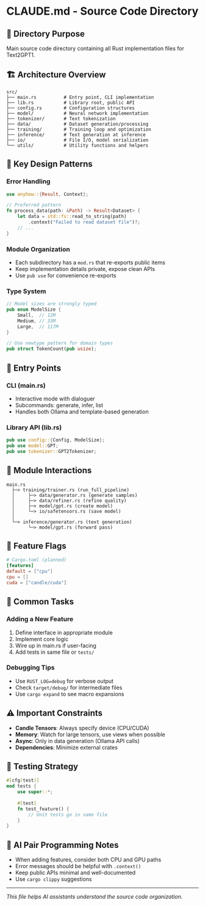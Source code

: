 # CLAUDE.md - Source Code Directory

## 📁 Directory Purpose
Main source code directory containing all Rust implementation files for Text2GPT1.

## 🏗️ Architecture Overview
```
src/
├── main.rs          # Entry point, CLI implementation
├── lib.rs           # Library root, public API
├── config.rs        # Configuration structures
├── model/           # Neural network implementation
├── tokenizer/       # Text tokenization
├── data/            # Dataset generation/processing
├── training/        # Training loop and optimization
├── inference/       # Text generation at inference
├── io/              # File I/O, model serialization
└── utils/           # Utility functions and helpers
```

## 🔑 Key Design Patterns

### Error Handling
```rust
use anyhow::{Result, Context};

// Preferred pattern
fn process_data(path: &Path) -> Result<Dataset> {
    let data = std::fs::read_to_string(path)
        .context("Failed to read dataset file")?;
    // ...
}
```

### Module Organization
- Each subdirectory has a `mod.rs` that re-exports public items
- Keep implementation details private, expose clean APIs
- Use `pub use` for convenience re-exports

### Type System
```rust
// Model sizes are strongly typed
pub enum ModelSize {
    Small,  // 12M
    Medium, // 33M
    Large,  // 117M
}

// Use newtype pattern for domain types
pub struct TokenCount(pub usize);
```

## 🚀 Entry Points

### CLI (main.rs)
- Interactive mode with dialoguer
- Subcommands: generate, infer, list
- Handles both Ollama and template-based generation

### Library API (lib.rs)
```rust
pub use config::{Config, ModelSize};
pub use model::GPT;
pub use tokenizer::GPT2Tokenizer;
```

## 🧩 Module Interactions
```
main.rs
  ├─> training/trainer.rs (run_full_pipeline)
  │     ├─> data/generator.rs (generate samples)
  │     ├─> data/refiner.rs (refine quality)
  │     ├─> model/gpt.rs (create model)
  │     └─> io/safetensors.rs (save model)
  │
  └─> inference/generator.rs (text generation)
        └─> model/gpt.rs (forward pass)
```

## 🔧 Feature Flags
```toml
# Cargo.toml (planned)
[features]
default = ["cpu"]
cpu = []
cuda = ["candle/cuda"]
```

## 📝 Common Tasks

### Adding a New Feature
1. Define interface in appropriate module
2. Implement core logic
3. Wire up in main.rs if user-facing
4. Add tests in same file or `tests/`

### Debugging Tips
- Use `RUST_LOG=debug` for verbose output
- Check `target/debug/` for intermediate files
- Use `cargo expand` to see macro expansions

## ⚠️ Important Constraints
- **Candle Tensors**: Always specify device (CPU/CUDA)
- **Memory**: Watch for large tensors, use views when possible
- **Async**: Only in data generation (Ollama API calls)
- **Dependencies**: Minimize external crates

## 🧪 Testing Strategy
```rust
#[cfg(test)]
mod tests {
    use super::*;
    
    #[test]
    fn test_feature() {
        // Unit tests go in same file
    }
}
```

## 🤖 AI Pair Programming Notes
- When adding features, consider both CPU and GPU paths
- Error messages should be helpful with `.context()`
- Keep public APIs minimal and well-documented
- Use `cargo clippy` suggestions

---
*This file helps AI assistants understand the source code organization.*